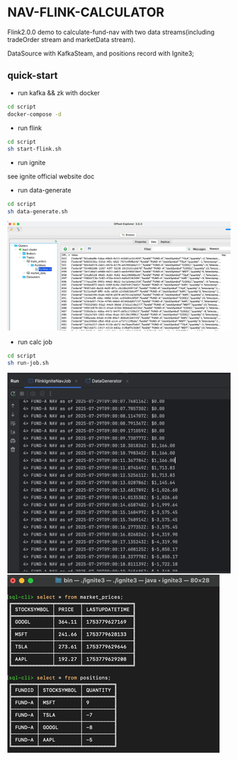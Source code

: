 # NAV-FLINK-CALCULATOR

Flink2.0.0 demo to calculate-fund-nav with two data streams(including tradeOrder stream and marketData stream).

DataSource with KafkaSteam, and positions record with Ignite3;

## quick-start

* run kafka && zk with docker
```bash
cd script
docker-compose -d
```

* run flink 
```bash
cd script
sh start-flink.sh
```

* run ignite

see ignite official website doc

* run data-generate
```bash
cd script
sh data-generate.sh
```
![img.png](img/img.png)

* run calc job
```bash
cd script
sh run-job.sh
```
![img_1.png](img/img_1.png)
![img_2.png](img/img_2.png)




